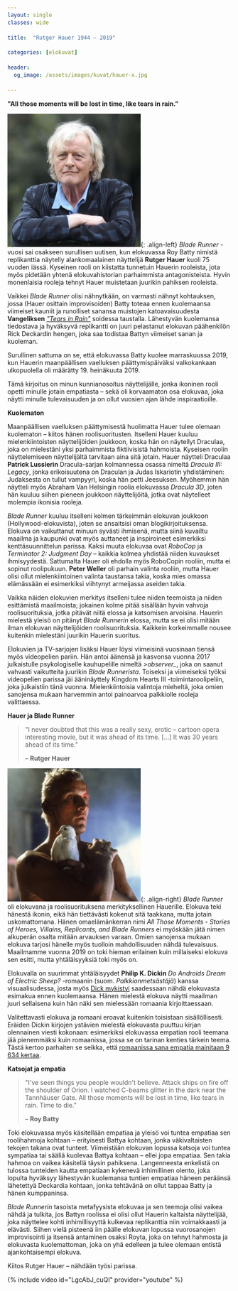 ```yaml
---
layout: single
classes: wide

title:  "Rutger Hauer 1944 – 2019"

categories: [elokuvat]

header:
  og_image: /assets/images/kuvat/hauer-x.jpg

---
```


**"All those moments will be lost in time, like tears in rain."**

![Rutger Hauer](/assets/images/kuvat/hauer-2.jpg){: .align-left}
*Blade Runner* -vuosi sai osakseen surullisen uutisen, kun elokuvassa Roy Batty nimistä replikanttia näytelly alankomaalainen näyttelijä **Rutger Hauer** kuoli 75 vuoden iässä. Kyseinen rooli on kiistatta tunnetuin Hauerin rooleista, jota myös pidetään yhtenä elokuvahistorian parhaimmista antagonisteista. Hyvin monenlaisia rooleja tehnyt Hauer muistetaan juurikin pahiksen rooleista.

Vaikkei *Blade Runner* olisi nähnytkään, on varmasti nähnyt kohtauksen, jossa (Hauer osittain improvisoiden) Batty toteaa ennen kuolemaansa viimeiset kauniit ja runolliset sanansa muistojen katoavaisuudesta **Vangeliksen** [*"Tears in Rain"*](https://www.youtube.com/watch?v=8r7RWTaGezc) soidessa taustalla. Lähestyvän kuolemansa tiedostava ja hyväksyvä replikantti on juuri pelastanut elokuvan päähenkilön Rick Deckardin hengen, joka saa todistaa Battyn viimeiset sanan ja kuoleman.

Surullinen sattuma on se, että elokuvassa Batty kuolee marraskuussa 2019, kun Hauerin maanpäällisen vaelluksen päättymispäiväksi valkokankaan ulkopuolella oli määrätty 19. heinäkuuta 2019.

Tämä kirjoitus on minun kunnianosoitus näyttelijälle, jonka ikoninen rooli opetti minulle jotain empatiasta – sekä oli korvaamaton osa elokuvaa, joka näytti minulle tulevaisuuden ja on ollut vuosien ajan lähde inspiraatioille.

**Kuolematon**

Maanpäällisen vaelluksen päättymisestä huolimatta Hauer tulee olemaan kuolematon – kiitos hänen roolisuoritusten. Itselleni Hauer kuuluu mielenkiintoisten näyttelijöiden joukkoon, koska hän on näytellyt Draculaa, joka on mielestäni yksi parhaimmista fiktiivisistä hahmoista. Kyseisen roolin näyttelemiseen näyttelijältä tarvitaan aina sitä jotain. Hauer näytteli Draculaa **Patrick Lussierin** Dracula-sarjan kolmannessa osassa nimeltä *Dracula III: Legacy*, jonka erikoisuutena on Draculan ja Judas Iskariotin yhdistäminen: Judaksesta on tullut vampyyri, koska hän petti Jeesuksen. Myöhemmin hän näytteli myös Abraham Van Helsingin roolia elokuvassa *Dracula 3D*, joten hän kuuluu siihen pieneen joukkoon näyttelijöitä, jotka ovat näytelleet molempia ikonisia rooleja.

*Blade Runner* kuuluu itselleni kolmen tärkeimmän elokuvan joukkoon (Hollywood-elokuvista), joten se ansaitsisi oman blogikirjoituksensa. Elokuva on vaikuttanut minuun syvästi ihmisenä, mutta siinä kuvailtu maailma ja kaupunki ovat myös auttaneet ja inspiroineet esimerkiksi kenttäsuunnittelun parissa. Kaksi muuta elokuvaa ovat *RoboCop* ja *Terminator 2: Judgment Day* – kaikkia kolmea yhdistää niiden kuvaukset ihmisyydestä. Sattumalta Hauer oli ehdolla myös RoboCopin rooliin, mutta ei sopinut roolipukuun. **Peter Weller** oli parhain valinta rooliin, mutta Hauer olisi ollut mielenkiintoinen valinta taustansa takia, koska mies omassa elämässään ei esimerkiksi viihtynyt armeijassa aseiden takia.

Vaikka näiden elokuvien merkitys itselleni tulee niiden teemoista ja niiden esittämistä maailmoista; jokainen kolme pitää sisällään hyvin vahvoja roolisuorituksia, jotka pitävät niitä elossa ja katsomisen arvoisina. Hauerin mielestä yleisö on pitänyt *Blade Runnerin* elossa, mutta se ei olisi mitään ilman elokuvan näyttelijöiden roolisuorituksia. Kaikkein korkeimmalle nousee kuitenkin mielestäni juurikin Hauerin suoritus.

Elokuvien ja TV-sarjojen lisäksi Hauer löysi viimeisinä vuosinaan tiensä myös videopelien pariin. Hän antoi äänensä ja kasvonsa vuonna 2017 julkaistulle psykologiselle kauhupelille nimeltä *>observer_*, joka on saanut vahvasti vaikutteita juurikin *Blade Runnerista*. Toiseksi ja viimeiseksi työksi videopelien parissa jäi ääninäyttely Kingdom Hearts III -toimintaroolipeliin, joka julkaistiin tänä vuonna. Mielenkiintoisia valintoja mieheltä, joka omien sanojensa mukaan harvemmin antoi painoarvoa palkkiolle rooleja valittaessa.

**Hauer ja Blade Runner**

>"I never doubted that this was a really sexy, erotic – cartoon opera interesting movie, but it was ahead of its time. [...] It was 30 years ahead of its time."
>
>– **Rutger Hauer**

![Replikantti Roy Batty elokuvassa Blade Runner](/assets/images/kuvat/hauer-1.jpg){: .align-right}
*Blade Runner* oli elokuvana ja roolisuorituksena merkityksellinen Hauerille. Elokuva teki hänestä ikonin, eikä hän tiettävästi kokenut sitä taakkana, mutta jotain uskomattomana. Hänen omaelämänkerran nimi *All Those Moments - Stories of Heroes, Villains, Replicants, and Blade Runners* ei myöskään jätä nimen alkuperän osalta mitään arvauksen varaan. Omien sanojensa mukaan elokuva tarjosi hänelle myös tuolloin mahdollisuuden nähdä tulevaisuus. Maailmamme vuonna 2019 on toki hieman erilainen kuin millaiseksi elokuva sen esitti, mutta yhtäläisyyksiä toki myös on.

Elokuvalla on suurimmat yhtäläisyydet **Philip K. Dickin** *Do Androids Dream of Electric Sheep?* -romaanin (suom. *Palkkionmetsästäjä*) kanssa visuaalisudessa, josta myös [Dick mykistyi](https://www.bleedingcool.com/2017/10/10/philip-k-dick-blade-runner/) saadessaan nähdä elokuvasta esimakua ennen kuolemaansa. Hänen mielestä elokuva näytti maailman juuri sellaisena kuin hän näki sen mielessään romaania kirjoittaessaan.

Valitettavasti elokuva ja romaani eroavat kuitenkin toisistaan sisällöllisesti. Eräiden Dickin kirjojen ystävien mielestä elokuvasta puuttuu kirjan olennainen viesti kokonaan: esimerkiksi elokuvassa empatian rooli teemana jää pienemmäksi kuin romaanissa, jossa se on tarinan kenties tärkein teema. Tästä kertoo parhaiten se seikka, että [romaanissa sana empatia mainitaan 9 634 kertaa](https://www.shmoop.com/do-androids-dream-of-electric-sheep/compassion-forgiveness-theme.html).

**Katsojat ja empatia**

>"I've seen things you people wouldn't believe. Attack ships on fire off the shoulder of Orion. I watched C-beams glitter in the dark near the Tannhäuser Gate. All those moments will be lost in time, like tears in rain. Time to die."
>
>– **Roy Batty**

Toki elokuvassa myös käsitellään empatiaa ja yleisö voi tuntea empatiaa sen roolihahmoja kohtaan – erityisesti Battya kohtaan, jonka väkivaltaisten tekojen takana ovat tunteet. Viimeistään elokuvan lopussa katsoja voi tuntea sympatiaa tai sääliä kuolevaa Battya kohtaan – ellei jopa empatiaa. Sen takia hahmoa on vaikea käsitellä täysin pahiksena. Langenneesta enkelistä on tulossa tunteiden kautta empatiaan kykenevä inhimillinen olento, joka lopulta hyväksyy lähestyvän kuolemansa tuntien empatiaa häneen peräänsä lähetettyä Deckardia kohtaan, jonka tehtävänä on ollut tappaa Batty ja hänen kumppaninsa.

*Blade Runnerin* tasoista metafyysista elokuvaa ja sen teemoja olisi vaikea nähdä ja tulkita, jos Battyn roolissa ei olisi ollut Hauerin kaltaista näyttelijää, joka näyttelee kohti inhimillisyyttä kulkevaa replikanttia niin voimakkaasti ja elävästi. Siihen vielä pisteenä iin päälle elokuvan lopussa vuorosanojen improvisointi ja itsensä antaminen osaksi Royta, joka on tehnyt hahmosta ja elokuvasta kuolemattoman, joka on yhä edelleen ja tulee olemaan entistä ajankohtaisempi elokuva.

Kiitos Rutger Hauer – nähdään työsi parissa.

{% include video id="LgcAbJ_cuQI" provider="youtube" %}
